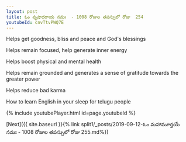 ```yaml
---
layout: post
title: ఓం వృషాదరాయ నమః  - 1008 రోజుల తపస్సులో రోజు  254
youtubeId: cnvTtvPWQ7E
---
```

 
 
Helps get goodness, bliss and peace and God's blessings
 
Helps remain focused, help generate inner energy 
 
Helps boost physical and mental health 
 
Helps remain grounded and generates a sense of gratitude towards the greater power 
 
Helps reduce bad karma
 
How to learn English in your sleep for telugu people
 
 
 
 


{% include youtubePlayer.html id=page.youtubeId %}
 
[Next]({{ site.baseurl }}{% link split1/_posts/2019-09-12-ఓం మహామూర్తయే నమః  - 1008 రోజుల తపస్సులో రోజు  255.md%})
 
